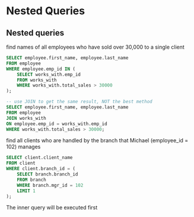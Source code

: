 # Nested Queries

## Nested queries

find names of all employees who have sold over 30,000 to a single client

```sql
SELECT employee.first_name, employee.last_name
FROM employee
WHERE employee.emp_id IN (
    SELECT works_with.emp_id
    FROM works_with
    WHERE works_with.total_sales > 30000
);

-- use JOIN to get the same result, NOT the best method
SELECT employee.first_name, employee.last_name
FROM employee
JOIN works_with
ON employee.emp_id = works_with.emp_id
WHERE works_with.total_sales > 30000;
```

find all clients who are handled by the branch that Michael (employee_id = 102) manages

```sql
SELECT client.client_name
FROM client
WHERE client.branch_id = (
    SELECT branch.branch_id
    FROM branch
    WHERE branch.mgr_id = 102
    LIMIT 1
);
```

The inner query will be executed first